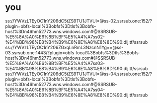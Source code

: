 # you
ss://YWVzLTEyOC1nY206dC5tZS9TU1JTVUI=@ss-02.ssrsub.one:152/?plugin=obfs-local%3Bobfs%3Dtls%3Bobfs-host%3Dn46hm52773.wns.windows.com#@SSRSUB-%E5%8A%A0%E6%8B%BF%E5%A4%A7ss02-%E4%BB%98%E8%B4%B9%E6%8E%A8%E8%8D%90:dlj.tf/ssrsub
ss://YWVzLTEyOC1nY206ZGxqLnRmL3NzcnN1Yg==@ss-03.ssrsub.one:1443/?plugin=obfs-local%3Bobfs%3Dtls%3Bobfs-host%3Dn46hm52773.wns.windows.com#@SSRSUB-%E5%8A%A0%E6%8B%BF%E5%A4%A7ss03-%E4%BB%98%E8%B4%B9%E6%8E%A8%E8%8D%90:dlj.tf/ssrsub
ss://YWVzLTEyOC1nY206dC5tZS9TU1JTVUI=@ss-04.ssrsub.one:152/?plugin=obfs-local%3Bobfs%3Dtls%3Bobfs-host%3Dn46hm52773.wns.windows.com#@SSRSUB-%E5%8A%A0%E6%8B%BF%E5%A4%A7ss04-%E4%BB%98%E8%B4%B9%E6%8E%A8%E8%8D%90:dlj.tf/ssrsub
